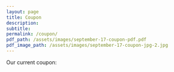 ```yaml
---
layout: page
title: Coupon
description:
subtitle:
permalink: /coupon/
pdf_path: /assets/images/september-17-coupon-pdf.pdf
pdf_image_path: /assets/images/september-17-coupon-jpg-2.jpg
---
```



Our current coupon: